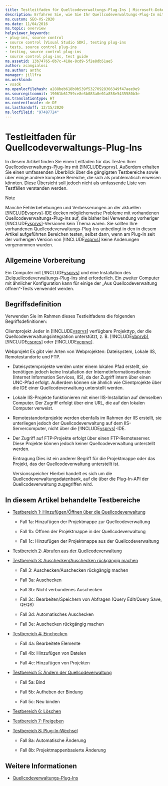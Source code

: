 ```yaml
---
title: Testleitfaden für Quellcodeverwaltungs-Plug-Ins | Microsoft-Dokumentation
description: Erfahren Sie, wie Sie Ihr Quellcodeverwaltungs-Plug-In mit Visual Studio testen. Diese Übersicht bezieht allgemeine Testbereiche ein.
ms.custom: SEO-VS-2020
ms.date: 11/04/2016
ms.topic: overview
helpviewer_keywords:
- plug-ins, source control
- source control [Visual Studio SDK], testing plug-ins
- tests, source control plug-ins
- testing, source control plug-ins
- source control plug-ins, test guide
ms.assetid: 13b74765-0b7c-418e-8cd9-5f2e8db51ae5
author: acangialosi
ms.author: anthc
manager: jillfra
ms.workload:
- vssdk
ms.openlocfilehash: a288beb618b0b539f53270928366349f47aee9e9
ms.sourcegitcommit: 19061b61759ce8e3b083a0e01a858e5435580b3e
ms.translationtype: HT
ms.contentlocale: de-DE
ms.lasthandoff: 12/15/2020
ms.locfileid: "97487724"
---
```

# <a name="test-guide-for-source-control-plug-ins"></a>Testleitfaden für Quellcodeverwaltungs-Plug-Ins
In diesem Artikel finden Sie einen Leitfaden für das Testen Ihrer Quellcodeverwaltungs-Plug-Ins mit [!INCLUDE[vsprvs](../../code-quality/includes/vsprvs_md.md)]. Außerdem erhalten Sie einen umfassenden Überblick über die gängigsten Testbereiche sowie über einige andere komplexe Bereiche, die sich als problematisch erweisen könnten. Diese Übersicht soll jedoch nicht als umfassende Liste von Testfällen verstanden werden.

> [!NOTE]
> Manche Fehlerbehebungen und Verbesserungen an der aktuellen [!INCLUDE[vsprvs](../../code-quality/includes/vsprvs_md.md)]-IDE decken möglicherweise Probleme mit vorhandenen Quellcodeverwaltungs-Plug-Ins auf, die bisher bei Verwendung vorheriger [!INCLUDE[vsprvs](../../code-quality/includes/vsprvs_md.md)]-Versionen kein Thema waren. Sie sollten Ihre vorhandenen Quellcodeverwaltungs-Plug-Ins unbedingt in den in diesem Artikel aufgeführten Bereichen testen, selbst dann, wenn am Plug-In seit der vorherigen Version von [!INCLUDE[vsprvs](../../code-quality/includes/vsprvs_md.md)] keine Änderungen vorgenommen wurden.

## <a name="common-preparation"></a>Allgemeine Vorbereitung
 Ein Computer mit [!INCLUDE[vsprvs](../../code-quality/includes/vsprvs_md.md)] und eine Installation des Zielquellcodeverwaltungs-Plug-Ins sind erforderlich. Ein zweiter Computer mit ähnlicher Konfiguration kann für einige der „Aus Quellcodeverwaltung öffnen“-Tests verwendet werden.

## <a name="definition-of-terms"></a>Begriffsdefinition
 Verwenden Sie im Rahmen dieses Testleitfadens die folgenden Begriffsdefinitionen:

 Clientprojekt Jeder in [!INCLUDE[vsprvs](../../code-quality/includes/vsprvs_md.md)] verfügbare Projekttyp, der die Quellcodeverwaltungsintegration unterstützt, z. B. [!INCLUDE[vbprvb](../../code-quality/includes/vbprvb_md.md)], [!INCLUDE[csprcs](../../data-tools/includes/csprcs_md.md)] oder [!INCLUDE[vcprvc](../../code-quality/includes/vcprvc_md.md)].

 Webprojekt Es gibt vier Arten von Webprojekten: Dateisystem, Lokale IIS, Remotestandorte und FTP.

- Dateisystemprojekte werden unter einem lokalen Pfad erstellt, sie benötigen jedoch keine Installation der Internetinformationsdienste (Internet Information Services, IIS), da der Zugriff intern über einen UNC-Pfad erfolgt. Außerdem können sie ähnlich wie Clientprojekte über die IDE einer Quellcodeverwaltung unterstellt werden.

- Lokale IIS-Projekte funktionieren mit einer IIS-Installation auf demselben Computer. Der Zugriff erfolgt über eine URL, die auf den lokalen Computer verweist.

- Remotestandortprojekte werden ebenfalls im Rahmen der IIS erstellt, sie unterliegen jedoch der Quellcodeverwaltung auf dem IIS-Servercomputer, nicht über die [!INCLUDE[vsprvs](../../code-quality/includes/vsprvs_md.md)]-IDE.

- Der Zugriff auf FTP-Projekte erfolgt über einen FTP-Remoteserver. Diese Projekte können jedoch keiner Quellcodeverwaltung unterstellt werden.

  Eintragung Dies ist ein anderer Begriff für die Projektmappe oder das Projekt, das der Quellcodeverwaltung unterstellt ist.

  Versionsspeicher Hierbei handelt es sich um die Quellcodeverwaltungsdatenbank, auf die über die Plug-In-API der Quellcodeverwaltung zugegriffen wird.

## <a name="test-areas-covered-in-this-section"></a>In diesem Artikel behandelte Testbereiche

- [Testbereich 1: Hinzufügen/Öffnen über die Quellcodeverwaltung](../../extensibility/internals/test-area-1-add-to-open-from-source-control.md)

  - Fall 1a: Hinzufügen der Projektmappe zur Quellcodeverwaltung

  - Fall 1b: Öffnen der Projektmappe in der Quellcodeverwaltung

  - Fall 1c: Hinzufügen der Projektmappe aus der Quellcodeverwaltung

- [Testbereich 2: Abrufen aus der Quellcodeverwaltung](../../extensibility/internals/test-area-2-get-from-source-control.md)

- [Testbereich 3: Auschecken/Auschecken rückgängig machen](../../extensibility/internals/test-area-3-check-out-undo-checkout.md)

  - Fall 3: Auschecken/Auschecken rückgängig machen

  - Fall 3a: Auschecken

  - Fall 3b: Nicht verbundenes Auschecken

  - Fall 3c: Bearbeiten/Speichern von Abfragen (Query Edit/Query Save, QEQS)

  - Fall 3d: Automatisches Auschecken

  - Fall 3e: Auschecken rückgängig machen

- [Testbereich 4: Einchecken](../../extensibility/internals/test-area-4-check-in.md)

  - Fall 4a: Bearbeitete Elemente

  - Fall 4b: Hinzufügen von Dateien

  - Fall 4c: Hinzufügen von Projekten

- [Testbereich 5: Ändern der Quellcodeverwaltung](../../extensibility/internals/test-area-5-change-source-control.md)

  - Fall 5a: Bind

  - Fall 5b: Aufheben der Bindung

  - Fall 5c: Neu binden

- [Testbereich 6: Löschen](../../extensibility/internals/test-area-6-delete.md)

- [Testbereich 7: Freigeben](../../extensibility/internals/test-area-7-share.md)

- [Testbereich 8: Plug-In-Wechsel](../../extensibility/internals/test-area-8-plug-in-switching.md)

  - Fall 8a: Automatische Änderung

  - Fall 8b: Projektmappenbasierte Änderung

## <a name="see-also"></a>Weitere Informationen
- [Quellcodeverwaltungs-Plug-Ins](../../extensibility/source-control-plug-ins.md)
